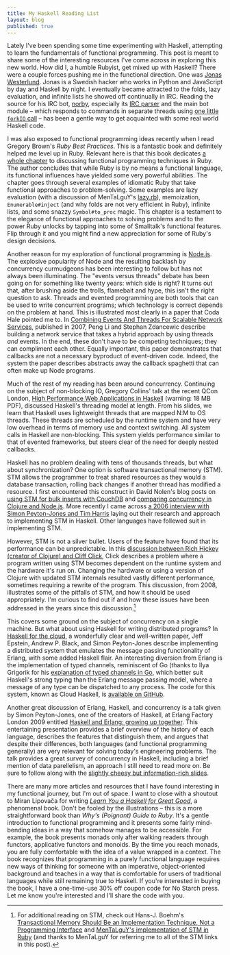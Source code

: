 ```yaml
---
title: My Haskell Reading List
layout: blog
published: true
---
```


Lately I've been spending some time experimenting with Haskell, attempting to learn the fundamentals of functional programming. This post is meant to share some of the interesting resources I've come across in exploring this new world. How did I, a humble Rubyist, get mixed up with Haskell? There were a couple forces pushing me in the functional direction. One was [Jonas Westerlund](http://twitter.com/ultror). Jonas is a Swedish hacker who works in Python and JavaScript by day and Haskell by night. I eventually became attracted to the folds, lazy evaluation, and infinite lists he showed off continually in IRC. Reading the source for his IRC bot, [norby](https://github.com/nlogax/norby), especially its [IRC parser](https://github.com/nlogax/norby/blob/master/src/Parser.hs) and the main bot module – which responds to commands in separate threads using [one little `forkIO` call](https://github.com/nlogax/norby/blob/master/src/Bot.hs#L57) – has been a gentle way to get acquainted with some real world Haskell code.

I was also exposed to functional programming ideas recently when I read Gregory Brown's *Ruby Best Practices*. This is a fantastic book and definitely helped me level up in Ruby. Relevant here is that this book dedicates [a whole chapter](http://majesticseacreature.com/rbp-book/pdfs/ch05.pdf) to discussing functional programming techniques in Ruby. The author concludes that while Ruby is by no means a functional language, its functional influences have yielded some very powerful abilities. The chapter goes through several examples of idiomatic Ruby that take functional approaches to problem-solving. Some examples are lazy evaluation (with a discussion of MenTaLguY's [lazy.rb](http://moonbase.rydia.net/software/lazy.rb/)), memoization, `Enumerable#inject` (and why folds are not very efficient in Ruby), infinite lists, and some snazzy `Symbol#to_proc` magic. This chapter is a testament to the elegance of functional approaches to solving problems and to the power Ruby unlocks by tapping into some of Smalltalk's functional features. Flip through it and you might find a new appreciation for some of Ruby's design decisions.

Another reason for my exploration of functional programming is [Node.js](http://nodejs.org/). The explosive popularity of Node and the resulting backlash by concurrency curmudgeons has been interesting to follow but has not always been illuminating. The "events versus threads" debate has been going on for something like twenty years: which side is right? It turns out that, after brushing aside the trolls, flamebait and hype, this isn't the right question to ask. Threads and evented programming are both tools that can be used to write concurrent programs; which technology is correct depends on the problem at hand. This is illustrated most clearly in a paper that Coda Hale pointed me to. In [Combining Events And Threads For Scalable Network Services](http://repository.upenn.edu/cgi/viewcontent.cgi?article=1391&context=cis_papers "Combining Events And Threads For Scalable Network Services: Implementation And Evaluation Of Monadic, Application-level Concurrency Primitives by Peng Li and Stephan Zdancewic"), published in 2007, Peng Li and Stephan Zdancewic describe building a network service that takes a hybrid approach by using threads *and* events. In the end, these don't have to be competing techniques; they can compliment each other. Equally important, this paper demonstrates that callbacks are not a necessary byproduct of event-driven code. Indeed, the system the paper describes abstracts away the callback spaghetti that can often make up Node programs.

Much of the rest of my reading has been around concurrency. Continuing on the subject of non-blocking IO, Gregory Collins' talk at the recent QCon London, [High Performance Web Applications in Haskell](http://qconlondon.com/dl/qcon-london-2011/slides/GregoryCollins_HighPerformanceWebApplicationsInHaskell.pdf) (warning: 18 MB PDF), discussed Haskell's threading model at length. From his slides, we learn that Haskell uses lightweight threads that are mapped N:M to OS threads. These threads are scheduled by the runtime system and have very low overhead in terms of memory use and context switching. All system calls in Haskell are non-blocking. This system yields performance similar to that of evented frameworks, but steers clear of the need for deeply nested callbacks.

Haskell has no problem dealing with tens of thousands threads, but what about synchronization? One option is software transactional memory (STM). STM allows the programmer to treat shared resources as they would a database transaction, rolling back changes if another thread has modified a resource. I first encountered this construct in David Nolen's blog posts on [using STM for bulk inserts with CouchDB](http://dosync.posterous.com/stm-couchdb-and-pushing-5500-documentssecond) and [comparing concurrency in Clojure and Node.js](http://dosync.posterous.com/clojure-nodejs-and-why-messaging-can-be-lame). More recently I came across [a 2006 interview with Simon Peyton-Jones and Tim Harris](http://repository.upenn.edu/cgi/viewcontent.cgi?article=1391&context=cis_papers) laying out their research and approach to implementing STM in Haskell. Other languages have follewed suit in implementing STM.

However, STM is not a silver bullet. Users of the feature have found that its performance can be unpredictable. In this [discussion between Rich Hickey (creator of Clojure) and Cliff Click](http://www.azulsystems.com/blog/cliff/2008-05-27-clojure-stms-vs-locks), Click describes a problem where a program written using STM becomes dependent on the runtime system and the hardware it's run on. Changing the hardware or using a version of Clojure with updated STM internals resulted vastly different performance, sometimes requiring a rewrite of the program. This discussion, from 2008, illustrates some of the pitfalls of STM, and how it should be used appropriately. I'm curious to find out if and how these issues have been addressed in the years since this discussion.[^1]

This covers some ground on the subject of concurrency on a single machine. But what about using Haskell for writing distributed programs? In [Haskell for the cloud](http://research.microsoft.com/en-us/um/people/simonpj/papers/parallel/remote.pdf), a wonderfully clear and well-written paper, Jeff Epstein, Andrew P. Black, and Simon Peyton-Jones describe implementing a distributed system that emulates the message passing functionality of Erlang, with some added Haskell flair. An interesting diversion from Erlang is the implementation of typed channels, reminiscent of Go (thanks to Ilya Grigorik for his [explanation of typed channels in Go](http://www.igvita.com/2010/12/02/concurrency-with-actors-goroutines-ruby/), which better suit Haskell's strong typing than the Erlang message passing model, where a message of any type can be dispatched to any process. The code for this system, known as Cloud Haskell, is [available on GitHub](https://github.com/jepst/CloudHaskell).

Another great discussion of Erlang, Haskell, and concurrency is a talk given by Simon Peyton-Jones, one of the creators of Haskell, at Erlang Factory London 2009 entitled [Haskell and Erlang: growing up together](http://www.erlang-factory.com/conference/London2009/speakers/SimonPeytonJones). This entertaining presentation provides a brief overview of the history of each language, describes the features that distinguish them, and argues that despite their differences, both languages (and functional programming generally) are very relevant for solving today's engineering problems. The talk provides a great survey of concurrency in Haskell, including a brief mention of data parellelism, an approach I still need to read more on. Be sure to follow along with the [slightly cheesy but information-rich slides](http://www.erlang-factory.com/upload/presentations/116/SimonPeyton-Jones-ErlangFactoryLondon2009-HaskellandErlangGrowinguptogether.pdf).

There are many more articles and resources that I have found interesting in my functional journey, but I'm out of space. I want to close with a shoutout to Miran Lipovača for writing [*Learn You a Haskell for Great Good*](http://learnyouahaskell.com/), a phenomenal book. Don't be fooled by the illustrations – this is a more straightforward book than *Why's (Poignant) Guide to Ruby*. It's a gentle introduction to functional programming and it presents some fairly mind-bending ideas in a way that somehow manages to be accessible. For example, the book presents monads only after walking readers through functors, applicative functors and monoids. By the time you reach monads, you are fully comfortable with the idea of a value wrapped in a context. The book recognizes that programming in a purely functional language requires new ways of thinking for someone with an imperative, object-oriented background and teaches in a way that is comfortable for users of traditional languages while still remaining true to Haskell. If you're interested in buying the book, I have a one-time-use 30% off coupon code for No Starch press. Let me know you're interested and I'll share the code with you.

[^1]: For additional reading on STM, check out Hans-J. Boehm's [Transactional Memory Should Be an Implementation Technique, Not a Programming Interface](http://www.usenix.org/event/hotpar09/tech/full_papers/boehm/boehm_html) and [MenTaLguY's implementation of STM in Ruby](http://moonbase.rydia.net/mental/blog/programming/ruby-stm-round-the-third) (and thanks to MenTaLguY for referring me to all of the STM links in this post).
